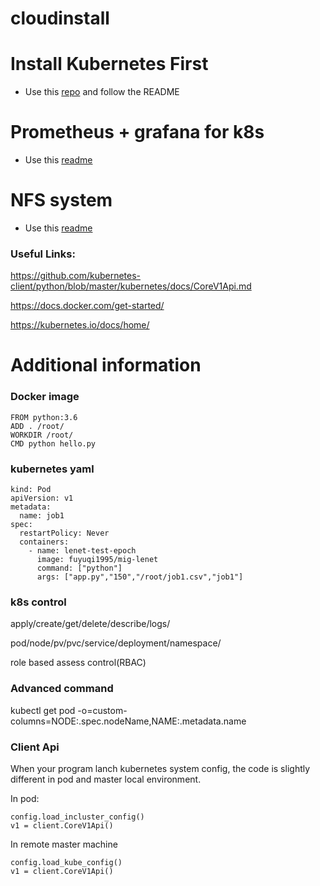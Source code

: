 # cloudinstall

# Install Kubernetes First
- Use this [repo](https://github.com/ptenteromano/summer) and follow the README

# Prometheus + grafana for k8s
- Use this [readme](https://github.com/ptenteromano/progress-based-k8s-scheduler/blob/master/pgmonitor/prometheus%20%2B%20grafana%20for%20k8s.md)

# NFS system
- Use this [readme](https://github.com/ptenteromano/progress-based-k8s-scheduler/blob/master/instructions/README.md#set-up-nfs-system)

### Useful Links:

https://github.com/kubernetes-client/python/blob/master/kubernetes/docs/CoreV1Api.md


https://docs.docker.com/get-started/


https://kubernetes.io/docs/home/

# Additional information

### Docker image
```
FROM python:3.6
ADD . /root/
WORKDIR /root/
CMD python hello.py
```
### kubernetes yaml
```
kind: Pod
apiVersion: v1
metadata:
  name: job1
spec:
  restartPolicy: Never
  containers:
    - name: lenet-test-epoch
      image: fuyuqi1995/mig-lenet
      command: ["python"]
      args: ["app.py","150","/root/job1.csv","job1"]
```

### k8s control


apply/create/get/delete/describe/logs/


pod/node/pv/pvc/service/deployment/namespace/


role based assess control(RBAC)

### Advanced command

kubectl get pod -o=custom-columns=NODE:.spec.nodeName,NAME:.metadata.name


### Client Api

When your program lanch kubernetes system config, the code is slightly different in pod and master local environment.

In pod:
```
config.load_incluster_config()
v1 = client.CoreV1Api()
```
In remote master machine
```
config.load_kube_config()
v1 = client.CoreV1Api()
```

